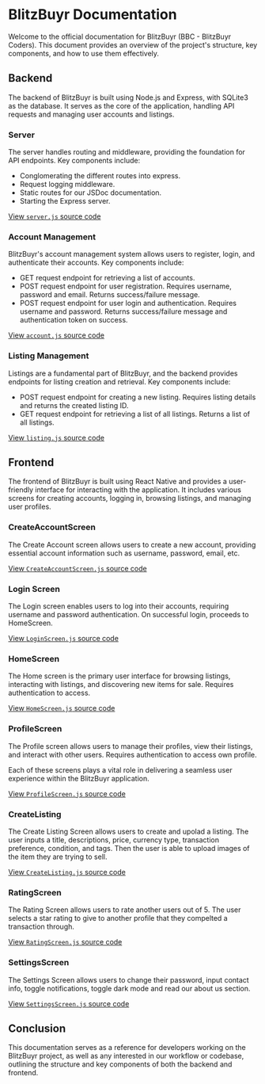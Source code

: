 # BlitzBuyr Documentation

Welcome to the official documentation for BlitzBuyr (BBC - BlitzBuyr Coders). This document provides an overview of the project's structure, key components, and how to use them effectively.

<!-- 
## Table of Contents

- [Backend](#backend)
  - [Server](#server)
  - [Account Management](#account-management)
  - [Listing Management](#listing-management)
- [Frontend](#frontend)
  - [CreateAccountScreen](#createaccountscreen)
  - [Login Screen](#login-screen)
  - [HomeScreen](#homescreen)
  - [ProfileScreen](#profilescreen) -->

## Backend

The backend of BlitzBuyr is built using Node.js and Express, with SQLite3 as the database. It serves as the core of the application, handling API requests and managing user accounts and listings.

### Server

The server handles routing and middleware, providing the foundation for API endpoints. Key components include:

- Conglomerating the different routes into express.
- Request logging middleware.
- Static routes for our JSDoc documentation.
- Starting the Express server.

[View `server.js` source code](server.js.html)

### Account Management

BlitzBuyr's account management system allows users to register, login, and authenticate their accounts. Key components include:

- GET request endpoint for retrieving a list of accounts.
- POST request endpoint for user registration. Requires username, password and email. Returns success/failure message.
- POST request endpoint for user login and authentication. Requires username and password. Returns success/failure message and authentication token on success.

[View `account.js` source code](account.js.html)

### Listing Management

Listings are a fundamental part of BlitzBuyr, and the backend provides endpoints for listing creation and retrieval. Key components include:

- POST request endpoint for creating a new listing. Requires listing details and returns the created listing ID.
- GET request endpoint for retrieving a list of all listings. Returns a list of all listings.

[View `listing.js` source code](listing.js.html)

## Frontend

The frontend of BlitzBuyr is built using React Native and provides a user-friendly interface for interacting with the application. It includes various screens for creating accounts, logging in, browsing listings, and managing user profiles.

### CreateAccountScreen

The Create Account screen allows users to create a new account, providing essential account information such as username, password, email, etc.

[View `CreateAccountScreen.js` source code](CreateAccountScreen.js.html)

### Login Screen

The Login screen enables users to log into their accounts, requiring username and password authentication. On successful login, proceeds to HomeScreen.

[View `LoginScreen.js` source code](LoginScreen.js.html)

### HomeScreen

The Home screen is the primary user interface for browsing listings, interacting with listings, and discovering new items for sale. Requires authentication to access.

[View `HomeScreen.js` source code](HomeScreen.js.html)

### ProfileScreen

The Profile screen allows users to manage their profiles, view their listings, and interact with other users. Requires authentication to access own profile.

Each of these screens plays a vital role in delivering a seamless user experience within the BlitzBuyr application.

[View `ProfileScreen.js` source code](ProfileScreen.js.html)

### CreateListing

The Create Listing Screen allows users to create and upolad a listing.  The user inputs a title,
descriptions, price, currency type, transaction preference, condition, and tags.  Then the user is able
to upload images of the item they are trying to sell.

[View `CreateListing.js` source code](CreateListing.js.html)

### RatingScreen

The Rating Screen allows users to rate another users out of 5.  The user selects a star rating to give
to another profile that they compelted a transaction through.  

[View `RatingScreen.js` source code](RatingScreen.js.html)

### SettingsScreen

The Settings Screen allows users to change their password, input contact info, toggle notifications,
toggle dark mode and read our about us section.

[View `SettingsScreen.js` source code](SettingsScreen.js.html)

## Conclusion

This documentation serves as a reference for developers working on the BlitzBuyr project, as well as any interested in our workflow or codebase, outlining the structure and key components of both the backend and frontend.
